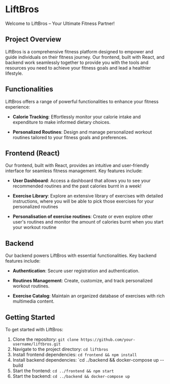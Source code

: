 # LiftBros

Welcome to LiftBros – Your Ultimate Fitness Partner!

## Project Overview

LiftBros is a comprehensive fitness platform designed to empower and guide individuals on their fitness journey. Our frontend, built with React, and backend work seamlessly together to provide you with the tools and resources you need to achieve your fitness goals and lead a healthier lifestyle.

## Functionalities

LiftBros offers a range of powerful functionalities to enhance your fitness experience:

- **Calorie Tracking**: Effortlessly monitor your calorie intake and expenditure to make informed dietary choices.

- **Personalized Routines**: Design and manage personalized workout routines tailored to your fitness goals and preferences.

## Frontend (React)

Our frontend, built with React, provides an intuitive and user-friendly interface for seamless fitness management. Key features include:

- **User Dashboard**: Access a dashboard that allows you to see your recommended routines and the past calories burnt in a week!

- **Exercise Library**: Explore an extensive library of exercises with detailed instructions, where you will be able to pick those exercises for your personalized routines

- **Personalisation of exercise routines**: Create or even explore other user's routines and monitor the amount of calories burnt when you start your workout routine

## Backend

Our backend powers LiftBros with essential functionalities. Key backend features include:

- **Authentication**: Secure user registration and authentication.

- **Routines Management**: Create, customize, and track personalized workout routines.

- **Exercise Catalog**: Maintain an organized database of exercises with rich multimedia content.

## Getting Started

To get started with LiftBros:

1. Clone the repository: `git clone https://github.com/your-username/liftbros.git`
2. Navigate to the project directory: `cd liftbros`
3. Install frontend dependencies: `cd frontend && npm install`
4. Install backend dependencies: `cd ../backend && docker-compose up --build
5. Start the frontend: `cd ../frontend && npm start`
6. Start the backend: `cd ../backend && docker-compose up`

